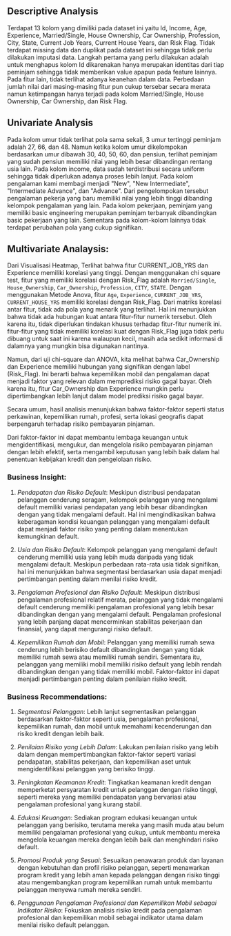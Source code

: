 ## Descriptive Analysis
Terdapat 13 kolom yang dimiliki pada dataset ini yaitu Id, Income, Age, Experience, Married/Single, House Ownership, Car Ownership, Profession, City, State, Current Job Years, Current House Years, dan Risk Flag. Tidak terdapat missing data dan duplikat pada dataset ini sehingga tidak perlu dilakukan imputasi data.
Langkah pertama yang perlu dilakukan adalah untuk menghapus kolom Id dikarenakan hanya merupakan identitas dari tiap peminjam sehingga tidak memberikan value apapun pada feature lainnya. Pada fitur lain, tidak terlihat adanya keanehan dalam data. Perbedaan jumlah nilai dari masing-masing fitur pun cukup tersebar secara merata namun ketimpangan hanya terjadi pada kolom Married/Single, House Ownership, Car Ownership, dan Risk Flag.

## Univariate Analysis
Pada kolom umur tidak terlihat pola sama sekali, 3 umur tertinggi peminjam adalah 27, 66, dan 48. Namun ketika kolom umur dikelompokan berdasarkan umur dibawah 30, 40, 50, 60, dan pensiun, terlihat peminjam yang sudah pensiun memiliki nilai yang lebih besar dibandingan rentang usia lain.
Pada kolom income, data sudah terdistribusi secara uniform sehingga tidak diperlukan adanya proses lebih lanjut. Pada kolom pengalaman kami membagi menjadi "New", "New Intermediate", "Intermediate Advance", dan "Advance". Dari pengelompokan tersebut pengalaman pekerja yang baru memiliki nilai yang lebih tinggi dibanding kelompok pengalaman yang lain. Pada kolom pekerjaan, peminjam yang memiliki basic engineering merupakan peminjam terbanyak dibandingkan basic pekerjaan yang lain. Sementara pada kolom-kolom lainnya tidak terdapat perubahan pola yang cukup signifikan.

## Multivariate Analaysis:
Dari Visualisasi Heatmap, Terlihat bahwa fitur CURRENT_JOB_YRS dan Experience memiliki korelasi yang tinggi.
Dengan menggunakan chi square test, fitur yang memiliki korelasi dengan Risk_Flag adalah  `Married/Single`, `House_Ownership`, `Car_Ownership`, `Profession`, `CITY`, `STATE`.
Dengan menggunakan Metode Anova, fitur `Age`, `Experience`, `CURRENT_JOB_YRS`, `CURRENT_HOUSE_YRS` memiliki korelasi dengan Risk_Flag.
Dari matriks korelasi antar fitur, tidak ada pola yang menarik yang terlihat. Hal ini menunjukkan bahwa tidak ada hubungan kuat antara fitur-fitur numerik tersebut. Oleh karena itu, tidak diperlukan tindakan khusus terhadap fitur-fitur numerik ini. fitur-fitur yang tidak memiliki korelasi kuat dengan Risk_Flag juga tidak perlu dibuang untuk saat ini karena walaupun kecil, masih ada sedikit informasi di dalamnya yang mungkin bisa digunakan nantinya.

Namun, dari uji chi-square dan ANOVA, kita melihat bahwa Car_Ownership dan Experience memiliki hubungan yang signifikan dengan label (Risk_Flag). Ini berarti bahwa kepemilikan mobil dan pengalaman dapat menjadi faktor yang relevan dalam memprediksi risiko gagal bayar. Oleh karena itu, fitur Car_Ownership dan Experience mungkin perlu dipertimbangkan lebih lanjut dalam model prediksi risiko gagal bayar.

Secara umum, hasil analisis menunjukkan bahwa faktor-faktor seperti status perkawinan, kepemilikan rumah, profesi, serta lokasi geografis dapat berpengaruh terhadap risiko pembayaran pinjaman.

Dari faktor-faktor ini dapat membantu lembaga keuangan untuk mengidentifikasi, mengukur, dan mengelola risiko pembayaran pinjaman dengan lebih efektif, serta mengambil keputusan yang lebih baik dalam hal penentuan kebijakan kredit dan pengelolaan risiko.

### Business Insight:
1. *Pendapatan dan Risiko Default*: Meskipun distribusi pendapatan pelanggan cenderung seragam, kelompok pelanggan yang mengalami default memiliki variasi pendapatan yang lebih besar dibandingkan dengan yang tidak mengalami default. Hal ini mengindikasikan bahwa keberagaman kondisi keuangan pelanggan yang mengalami default dapat menjadi faktor risiko yang penting dalam menentukan kemungkinan default.

2. *Usia dan Risiko Default*: Kelompok pelanggan yang mengalami default cenderung memiliki usia yang lebih muda daripada yang tidak mengalami default. Meskipun perbedaan rata-rata usia tidak signifikan, hal ini menunjukkan bahwa segmentasi berdasarkan usia dapat menjadi pertimbangan penting dalam menilai risiko kredit.

3. *Pengalaman Profesional dan Risiko Default*: Meskipun distribusi pengalaman profesional relatif merata, pelanggan yang tidak mengalami default cenderung memiliki pengalaman profesional yang lebih besar dibandingkan dengan yang mengalami default. Pengalaman profesional yang lebih panjang dapat mencerminkan stabilitas pekerjaan dan finansial, yang dapat mengurangi risiko default.

4. *Kepemilikan Rumah dan Mobil*: Pelanggan yang memiliki rumah sewa cenderung lebih berisiko default dibandingkan dengan yang tidak memiliki rumah sewa atau memiliki rumah sendiri. Sementara itu, pelanggan yang memiliki mobil memiliki risiko default yang lebih rendah dibandingkan dengan yang tidak memiliki mobil. Faktor-faktor ini dapat menjadi pertimbangan penting dalam penilaian risiko kredit.

### Business Recommendations:

1. *Segmentasi Pelanggan*: Lebih lanjut segmentasikan pelanggan berdasarkan faktor-faktor seperti usia, pengalaman profesional, kepemilikan rumah, dan mobil untuk memahami kecenderungan dan risiko kredit dengan lebih baik.

2. *Penilaian Risiko yang Lebih Dalam*: Lakukan penilaian risiko yang lebih dalam dengan mempertimbangkan faktor-faktor seperti variasi pendapatan, stabilitas pekerjaan, dan kepemilikan aset untuk mengidentifikasi pelanggan yang berisiko tinggi.

3. *Peningkatan Keamanan Kredit*: Tingkatkan keamanan kredit dengan memperketat persyaratan kredit untuk pelanggan dengan risiko tinggi, seperti mereka yang memiliki pendapatan yang bervariasi atau pengalaman profesional yang kurang stabil.

4. *Edukasi Keuangan*: Sediakan program edukasi keuangan untuk pelanggan yang berisiko, terutama mereka yang masih muda atau belum memiliki pengalaman profesional yang cukup, untuk membantu mereka mengelola keuangan mereka dengan lebih baik dan menghindari risiko default.

5. *Promosi Produk yang Sesuai*: Sesuaikan penawaran produk dan layanan dengan kebutuhan dan profil risiko pelanggan, seperti menawarkan program kredit yang lebih aman kepada pelanggan dengan risiko tinggi atau mengembangkan program kepemilikan rumah untuk membantu pelanggan menyewa rumah mereka sendiri.

6. *Penggunaan Pengalaman Profesional dan Kepemilikan Mobil sebagai Indikator Risiko*: Fokuskan analisis risiko kredit pada pengalaman profesional dan kepemilikan mobil sebagai indikator utama dalam menilai risiko default pelanggan.